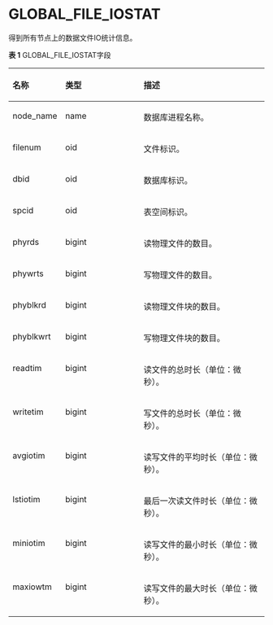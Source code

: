 # GLOBAL\_FILE\_IOSTAT

得到所有节点上的数据文件IO统计信息。

**表 1**  GLOBAL\_FILE\_IOSTAT字段

<a name="zh-cn_topic_0237122568_table5381445410"></a>
<table><thead align="left"><tr id="zh-cn_topic_0237122568_row218620441549"><th class="cellrowborder" valign="top" width="17.27%" id="mcps1.2.4.1.1"><p id="zh-cn_topic_0237122568_p1418611447417"><a name="zh-cn_topic_0237122568_p1418611447417"></a><a name="zh-cn_topic_0237122568_p1418611447417"></a><strong id="zh-cn_topic_0237122568_b17186444946"><a name="zh-cn_topic_0237122568_b17186444946"></a><a name="zh-cn_topic_0237122568_b17186444946"></a>名称</strong></p>
</th>
<th class="cellrowborder" valign="top" width="31.71%" id="mcps1.2.4.1.2"><p id="zh-cn_topic_0237122568_p1918619442417"><a name="zh-cn_topic_0237122568_p1918619442417"></a><a name="zh-cn_topic_0237122568_p1918619442417"></a><strong id="zh-cn_topic_0237122568_b81867441940"><a name="zh-cn_topic_0237122568_b81867441940"></a><a name="zh-cn_topic_0237122568_b81867441940"></a>类型</strong></p>
</th>
<th class="cellrowborder" valign="top" width="51.019999999999996%" id="mcps1.2.4.1.3"><p id="zh-cn_topic_0237122568_p13186154413420"><a name="zh-cn_topic_0237122568_p13186154413420"></a><a name="zh-cn_topic_0237122568_p13186154413420"></a><strong id="zh-cn_topic_0237122568_b161871044343"><a name="zh-cn_topic_0237122568_b161871044343"></a><a name="zh-cn_topic_0237122568_b161871044343"></a>描述</strong></p>
</th>
</tr>
</thead>
<tbody><tr id="zh-cn_topic_0237122568_row1418774411416"><td class="cellrowborder" valign="top" width="17.27%" headers="mcps1.2.4.1.1 "><p id="zh-cn_topic_0237122568_p31871144549"><a name="zh-cn_topic_0237122568_p31871144549"></a><a name="zh-cn_topic_0237122568_p31871144549"></a>node_name</p>
</td>
<td class="cellrowborder" valign="top" width="31.71%" headers="mcps1.2.4.1.2 "><p id="zh-cn_topic_0237122568_p20187144417413"><a name="zh-cn_topic_0237122568_p20187144417413"></a><a name="zh-cn_topic_0237122568_p20187144417413"></a>name</p>
</td>
<td class="cellrowborder" valign="top" width="51.019999999999996%" headers="mcps1.2.4.1.3 "><p id="zh-cn_topic_0237122568_p51874441144"><a name="zh-cn_topic_0237122568_p51874441144"></a><a name="zh-cn_topic_0237122568_p51874441144"></a>数据库进程名称。</p>
</td>
</tr>
<tr id="zh-cn_topic_0237122568_row1918834418418"><td class="cellrowborder" valign="top" width="17.27%" headers="mcps1.2.4.1.1 "><p id="zh-cn_topic_0237122568_p141886442411"><a name="zh-cn_topic_0237122568_p141886442411"></a><a name="zh-cn_topic_0237122568_p141886442411"></a>filenum</p>
</td>
<td class="cellrowborder" valign="top" width="31.71%" headers="mcps1.2.4.1.2 "><p id="zh-cn_topic_0237122568_p141889441349"><a name="zh-cn_topic_0237122568_p141889441349"></a><a name="zh-cn_topic_0237122568_p141889441349"></a>oid</p>
</td>
<td class="cellrowborder" valign="top" width="51.019999999999996%" headers="mcps1.2.4.1.3 "><p id="zh-cn_topic_0237122568_p2188104412415"><a name="zh-cn_topic_0237122568_p2188104412415"></a><a name="zh-cn_topic_0237122568_p2188104412415"></a>文件标识。</p>
</td>
</tr>
<tr id="zh-cn_topic_0237122568_row1618810441544"><td class="cellrowborder" valign="top" width="17.27%" headers="mcps1.2.4.1.1 "><p id="zh-cn_topic_0237122568_p1518919443417"><a name="zh-cn_topic_0237122568_p1518919443417"></a><a name="zh-cn_topic_0237122568_p1518919443417"></a>dbid</p>
</td>
<td class="cellrowborder" valign="top" width="31.71%" headers="mcps1.2.4.1.2 "><p id="zh-cn_topic_0237122568_p7189544149"><a name="zh-cn_topic_0237122568_p7189544149"></a><a name="zh-cn_topic_0237122568_p7189544149"></a>oid</p>
</td>
<td class="cellrowborder" valign="top" width="51.019999999999996%" headers="mcps1.2.4.1.3 "><p id="zh-cn_topic_0237122568_p161891744444"><a name="zh-cn_topic_0237122568_p161891744444"></a><a name="zh-cn_topic_0237122568_p161891744444"></a>数据库标识。</p>
</td>
</tr>
<tr id="zh-cn_topic_0237122568_row111894449416"><td class="cellrowborder" valign="top" width="17.27%" headers="mcps1.2.4.1.1 "><p id="zh-cn_topic_0237122568_p41891244845"><a name="zh-cn_topic_0237122568_p41891244845"></a><a name="zh-cn_topic_0237122568_p41891244845"></a>spcid</p>
</td>
<td class="cellrowborder" valign="top" width="31.71%" headers="mcps1.2.4.1.2 "><p id="zh-cn_topic_0237122568_p319015441945"><a name="zh-cn_topic_0237122568_p319015441945"></a><a name="zh-cn_topic_0237122568_p319015441945"></a>oid</p>
</td>
<td class="cellrowborder" valign="top" width="51.019999999999996%" headers="mcps1.2.4.1.3 "><p id="zh-cn_topic_0237122568_p4190644344"><a name="zh-cn_topic_0237122568_p4190644344"></a><a name="zh-cn_topic_0237122568_p4190644344"></a>表空间标识。</p>
</td>
</tr>
<tr id="zh-cn_topic_0237122568_row19190744943"><td class="cellrowborder" valign="top" width="17.27%" headers="mcps1.2.4.1.1 "><p id="zh-cn_topic_0237122568_p171901444240"><a name="zh-cn_topic_0237122568_p171901444240"></a><a name="zh-cn_topic_0237122568_p171901444240"></a>phyrds</p>
</td>
<td class="cellrowborder" valign="top" width="31.71%" headers="mcps1.2.4.1.2 "><p id="zh-cn_topic_0237122568_p3191844743"><a name="zh-cn_topic_0237122568_p3191844743"></a><a name="zh-cn_topic_0237122568_p3191844743"></a>bigint</p>
</td>
<td class="cellrowborder" valign="top" width="51.019999999999996%" headers="mcps1.2.4.1.3 "><p id="zh-cn_topic_0237122568_p1119118443413"><a name="zh-cn_topic_0237122568_p1119118443413"></a><a name="zh-cn_topic_0237122568_p1119118443413"></a>读物理文件的数目。</p>
</td>
</tr>
<tr id="zh-cn_topic_0237122568_row1419124418414"><td class="cellrowborder" valign="top" width="17.27%" headers="mcps1.2.4.1.1 "><p id="zh-cn_topic_0237122568_p3191844348"><a name="zh-cn_topic_0237122568_p3191844348"></a><a name="zh-cn_topic_0237122568_p3191844348"></a>phywrts</p>
</td>
<td class="cellrowborder" valign="top" width="31.71%" headers="mcps1.2.4.1.2 "><p id="zh-cn_topic_0237122568_p1519118441547"><a name="zh-cn_topic_0237122568_p1519118441547"></a><a name="zh-cn_topic_0237122568_p1519118441547"></a>bigint</p>
</td>
<td class="cellrowborder" valign="top" width="51.019999999999996%" headers="mcps1.2.4.1.3 "><p id="zh-cn_topic_0237122568_p171925441344"><a name="zh-cn_topic_0237122568_p171925441344"></a><a name="zh-cn_topic_0237122568_p171925441344"></a>写物理文件的数目。</p>
</td>
</tr>
<tr id="zh-cn_topic_0237122568_row3192844246"><td class="cellrowborder" valign="top" width="17.27%" headers="mcps1.2.4.1.1 "><p id="zh-cn_topic_0237122568_p1919217443418"><a name="zh-cn_topic_0237122568_p1919217443418"></a><a name="zh-cn_topic_0237122568_p1919217443418"></a>phyblkrd</p>
</td>
<td class="cellrowborder" valign="top" width="31.71%" headers="mcps1.2.4.1.2 "><p id="zh-cn_topic_0237122568_p1319210441047"><a name="zh-cn_topic_0237122568_p1319210441047"></a><a name="zh-cn_topic_0237122568_p1319210441047"></a>bigint</p>
</td>
<td class="cellrowborder" valign="top" width="51.019999999999996%" headers="mcps1.2.4.1.3 "><p id="zh-cn_topic_0237122568_p1419310441443"><a name="zh-cn_topic_0237122568_p1419310441443"></a><a name="zh-cn_topic_0237122568_p1419310441443"></a>读物理文件块的数目。</p>
</td>
</tr>
<tr id="zh-cn_topic_0237122568_row11936443410"><td class="cellrowborder" valign="top" width="17.27%" headers="mcps1.2.4.1.1 "><p id="zh-cn_topic_0237122568_p161938441941"><a name="zh-cn_topic_0237122568_p161938441941"></a><a name="zh-cn_topic_0237122568_p161938441941"></a>phyblkwrt</p>
</td>
<td class="cellrowborder" valign="top" width="31.71%" headers="mcps1.2.4.1.2 "><p id="zh-cn_topic_0237122568_p6193344842"><a name="zh-cn_topic_0237122568_p6193344842"></a><a name="zh-cn_topic_0237122568_p6193344842"></a>bigint</p>
</td>
<td class="cellrowborder" valign="top" width="51.019999999999996%" headers="mcps1.2.4.1.3 "><p id="zh-cn_topic_0237122568_p61937441547"><a name="zh-cn_topic_0237122568_p61937441547"></a><a name="zh-cn_topic_0237122568_p61937441547"></a>写物理文件块的数目。</p>
</td>
</tr>
<tr id="zh-cn_topic_0237122568_row619413448417"><td class="cellrowborder" valign="top" width="17.27%" headers="mcps1.2.4.1.1 "><p id="zh-cn_topic_0237122568_p151947441844"><a name="zh-cn_topic_0237122568_p151947441844"></a><a name="zh-cn_topic_0237122568_p151947441844"></a>readtim</p>
</td>
<td class="cellrowborder" valign="top" width="31.71%" headers="mcps1.2.4.1.2 "><p id="zh-cn_topic_0237122568_p151941844045"><a name="zh-cn_topic_0237122568_p151941844045"></a><a name="zh-cn_topic_0237122568_p151941844045"></a>bigint</p>
</td>
<td class="cellrowborder" valign="top" width="51.019999999999996%" headers="mcps1.2.4.1.3 "><p id="zh-cn_topic_0237122568_p161941344447"><a name="zh-cn_topic_0237122568_p161941344447"></a><a name="zh-cn_topic_0237122568_p161941344447"></a>读文件的总时长（单位：微秒）。</p>
</td>
</tr>
<tr id="zh-cn_topic_0237122568_row6195944145"><td class="cellrowborder" valign="top" width="17.27%" headers="mcps1.2.4.1.1 "><p id="zh-cn_topic_0237122568_p1819513441417"><a name="zh-cn_topic_0237122568_p1819513441417"></a><a name="zh-cn_topic_0237122568_p1819513441417"></a>writetim</p>
</td>
<td class="cellrowborder" valign="top" width="31.71%" headers="mcps1.2.4.1.2 "><p id="zh-cn_topic_0237122568_p131951844145"><a name="zh-cn_topic_0237122568_p131951844145"></a><a name="zh-cn_topic_0237122568_p131951844145"></a>bigint</p>
</td>
<td class="cellrowborder" valign="top" width="51.019999999999996%" headers="mcps1.2.4.1.3 "><p id="zh-cn_topic_0237122568_p11195204416418"><a name="zh-cn_topic_0237122568_p11195204416418"></a><a name="zh-cn_topic_0237122568_p11195204416418"></a>写文件的总时长（单位：微秒）。</p>
</td>
</tr>
<tr id="zh-cn_topic_0237122568_row15195844341"><td class="cellrowborder" valign="top" width="17.27%" headers="mcps1.2.4.1.1 "><p id="zh-cn_topic_0237122568_p15196144416411"><a name="zh-cn_topic_0237122568_p15196144416411"></a><a name="zh-cn_topic_0237122568_p15196144416411"></a>avgiotim</p>
</td>
<td class="cellrowborder" valign="top" width="31.71%" headers="mcps1.2.4.1.2 "><p id="zh-cn_topic_0237122568_p1119654417415"><a name="zh-cn_topic_0237122568_p1119654417415"></a><a name="zh-cn_topic_0237122568_p1119654417415"></a>bigint</p>
</td>
<td class="cellrowborder" valign="top" width="51.019999999999996%" headers="mcps1.2.4.1.3 "><p id="zh-cn_topic_0237122568_p119644413415"><a name="zh-cn_topic_0237122568_p119644413415"></a><a name="zh-cn_topic_0237122568_p119644413415"></a>读写文件的平均时长（单位：微秒）。</p>
</td>
</tr>
<tr id="zh-cn_topic_0237122568_row6196134410413"><td class="cellrowborder" valign="top" width="17.27%" headers="mcps1.2.4.1.1 "><p id="zh-cn_topic_0237122568_p9197184417414"><a name="zh-cn_topic_0237122568_p9197184417414"></a><a name="zh-cn_topic_0237122568_p9197184417414"></a>lstiotim</p>
</td>
<td class="cellrowborder" valign="top" width="31.71%" headers="mcps1.2.4.1.2 "><p id="zh-cn_topic_0237122568_p17197104412416"><a name="zh-cn_topic_0237122568_p17197104412416"></a><a name="zh-cn_topic_0237122568_p17197104412416"></a>bigint</p>
</td>
<td class="cellrowborder" valign="top" width="51.019999999999996%" headers="mcps1.2.4.1.3 "><p id="zh-cn_topic_0237122568_p51971744547"><a name="zh-cn_topic_0237122568_p51971744547"></a><a name="zh-cn_topic_0237122568_p51971744547"></a>最后一次读文件时长（单位：微秒）。</p>
</td>
</tr>
<tr id="zh-cn_topic_0237122568_row819718441848"><td class="cellrowborder" valign="top" width="17.27%" headers="mcps1.2.4.1.1 "><p id="zh-cn_topic_0237122568_p17197144413413"><a name="zh-cn_topic_0237122568_p17197144413413"></a><a name="zh-cn_topic_0237122568_p17197144413413"></a>miniotim</p>
</td>
<td class="cellrowborder" valign="top" width="31.71%" headers="mcps1.2.4.1.2 "><p id="zh-cn_topic_0237122568_p1119884411415"><a name="zh-cn_topic_0237122568_p1119884411415"></a><a name="zh-cn_topic_0237122568_p1119884411415"></a>bigint</p>
</td>
<td class="cellrowborder" valign="top" width="51.019999999999996%" headers="mcps1.2.4.1.3 "><p id="zh-cn_topic_0237122568_p319811441946"><a name="zh-cn_topic_0237122568_p319811441946"></a><a name="zh-cn_topic_0237122568_p319811441946"></a>读写文件的最小时长（单位：微秒）。</p>
</td>
</tr>
<tr id="zh-cn_topic_0237122568_row1198134412410"><td class="cellrowborder" valign="top" width="17.27%" headers="mcps1.2.4.1.1 "><p id="zh-cn_topic_0237122568_p919815445413"><a name="zh-cn_topic_0237122568_p919815445413"></a><a name="zh-cn_topic_0237122568_p919815445413"></a>maxiowtm</p>
</td>
<td class="cellrowborder" valign="top" width="31.71%" headers="mcps1.2.4.1.2 "><p id="zh-cn_topic_0237122568_p519894416414"><a name="zh-cn_topic_0237122568_p519894416414"></a><a name="zh-cn_topic_0237122568_p519894416414"></a>bigint</p>
</td>
<td class="cellrowborder" valign="top" width="51.019999999999996%" headers="mcps1.2.4.1.3 "><p id="zh-cn_topic_0237122568_p1419818448410"><a name="zh-cn_topic_0237122568_p1419818448410"></a><a name="zh-cn_topic_0237122568_p1419818448410"></a>读写文件的最大时长（单位：微秒）。</p>
</td>
</tr>
</tbody>
</table>

